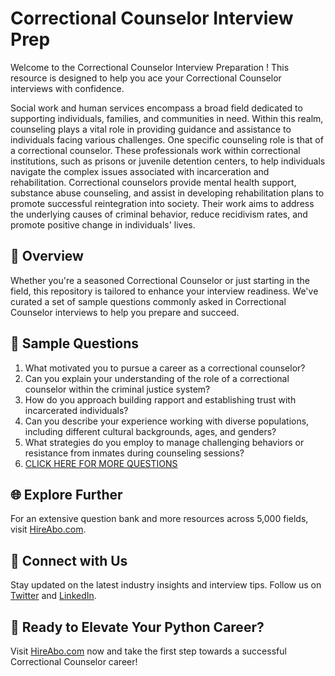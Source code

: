 # Correctional Counselor Interview Prep

Welcome to the Correctional Counselor Interview Preparation ! This resource is designed to help you ace your Correctional Counselor interviews with confidence.

Social work and human services encompass a broad field dedicated to supporting individuals, families, and communities in need. Within this realm, counseling plays a vital role in providing guidance and assistance to individuals facing various challenges. One specific counseling role is that of a correctional counselor. These professionals work within correctional institutions, such as prisons or juvenile detention centers, to help individuals navigate the complex issues associated with incarceration and rehabilitation. Correctional counselors provide mental health support, substance abuse counseling, and assist in developing rehabilitation plans to promote successful reintegration into society. Their work aims to address the underlying causes of criminal behavior, reduce recidivism rates, and promote positive change in individuals' lives.

## 🚀 Overview

Whether you're a seasoned Correctional Counselor or just starting in the field, this repository is tailored to enhance your interview readiness. We've curated a set of sample questions commonly asked in Correctional Counselor interviews to help you prepare and succeed.

## 📝 Sample Questions

1. What motivated you to pursue a career as a correctional counselor?
2. Can you explain your understanding of the role of a correctional counselor within the criminal justice system?
3. How do you approach building rapport and establishing trust with incarcerated individuals?
4. Can you describe your experience working with diverse populations, including different cultural backgrounds, ages, and genders?
5. What strategies do you employ to manage challenging behaviors or resistance from inmates during counseling sessions?
6. [CLICK HERE FOR MORE QUESTIONS](https://hireabo.com/job/13_1_18/Correctional%20Counselor)

## 🌐 Explore Further

For an extensive question bank and more resources across 5,000 fields, visit [HireAbo.com](https://www.hireabo.com).

## 📱 Connect with Us

Stay updated on the latest industry insights and interview tips. Follow us on [Twitter](https://twitter.com/hireabo) and [LinkedIn](https://www.linkedin.com/in/hire-abo-3609972a8/).

## 🚀 Ready to Elevate Your Python Career?

Visit [HireAbo.com](https://www.hireabo.com) now and take the first step towards a successful Correctional Counselor career!